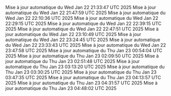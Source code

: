 Mise à jour automatique du Wed Jan 22 21:33:47 UTC 2025
Mise à jour automatique du Wed Jan 22 21:47:59 UTC 2025
Mise à jour automatique du Wed Jan 22 22:10:36 UTC 2025
Mise à jour automatique du Wed Jan 22 22:29:15 UTC 2025
Mise à jour automatique du Wed Jan 22 22:39:15 UTC 2025
Mise à jour automatique du Wed Jan 22 22:47:51 UTC 2025
Mise à jour automatique du Wed Jan 22 23:10:49 UTC 2025
Mise à jour automatique du Wed Jan 22 23:24:45 UTC 2025
Mise à jour automatique du Wed Jan 22 23:33:43 UTC 2025
Mise à jour automatique du Wed Jan 22 23:47:58 UTC 2025
Mise à jour automatique du Thu Jan 23 00:54:04 UTC 2025
Mise à jour automatique du Thu Jan 23 02:09:50 UTC 2025
Mise à jour automatique du Thu Jan 23 02:51:48 UTC 2025
Mise à jour automatique du Thu Jan 23 03:13:20 UTC 2025
Mise à jour automatique du Thu Jan 23 03:30:25 UTC 2025
Mise à jour automatique du Thu Jan 23 03:47:35 UTC 2025
Mise à jour automatique du Thu Jan 23 04:13:57 UTC 2025
Mise à jour automatique du Thu Jan 23 04:31:57 UTC 2025
Mise à jour automatique du Thu Jan 23 04:48:02 UTC 2025
